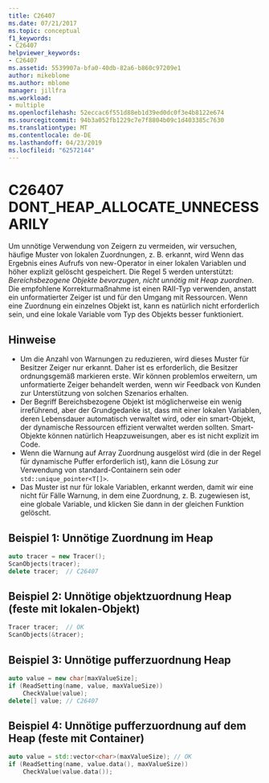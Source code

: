```yaml
---
title: C26407
ms.date: 07/21/2017
ms.topic: conceptual
f1_keywords:
- C26407
helpviewer_keywords:
- C26407
ms.assetid: 5539907a-bfa0-40db-82a6-b860c97209e1
author: mikeblome
ms.author: mblome
manager: jillfra
ms.workload:
- multiple
ms.openlocfilehash: 52eccac6f551d88eb1d39ed0dc0f3e4b8122e674
ms.sourcegitcommit: 94b3a052fb1229c7e7f8804b09c1d403385c7630
ms.translationtype: MT
ms.contentlocale: de-DE
ms.lasthandoff: 04/23/2019
ms.locfileid: "62572144"
---
```

# <a name="c26407-dontheapallocateunnecessarily"></a>C26407 DONT_HEAP_ALLOCATE_UNNECESSARILY
Um unnötige Verwendung von Zeigern zu vermeiden, wir versuchen, häufige Muster von lokalen Zuordnungen, z. B. erkannt, wird Wenn das Ergebnis eines Aufrufs von new-Operator in einer lokalen Variablen und höher explizit gelöscht gespeichert. Die Regel 5 werden unterstützt: *Bereichsbezogene Objekte bevorzugen, nicht unnötig mit Heap zuordnen*. Die empfohlene Korrekturmaßnahme ist einen RAII-Typ verwenden, anstatt ein unformatierter Zeiger ist und für den Umgang mit Ressourcen. Wenn eine Zuordnung ein einzelnes Objekt ist, kann es natürlich nicht erforderlich sein, und eine lokale Variable vom Typ des Objekts besser funktioniert.

## <a name="remarks"></a>Hinweise
- Um die Anzahl von Warnungen zu reduzieren, wird dieses Muster für Besitzer Zeiger nur erkannt. Daher ist es erforderlich, die Besitzer ordnungsgemäß markieren erste. Wir können problemlos erweitern, um unformatierte Zeiger behandelt werden, wenn wir Feedback von Kunden zur Unterstützung von solchen Szenarios erhalten.
- Der Begriff Bereichsbezogene Objekt ist möglicherweise ein wenig irreführend, aber der Grundgedanke ist, dass mit einer lokalen Variablen, deren Lebensdauer automatisch verwaltet wird, oder ein smart-Objekt, der dynamische Ressourcen effizient verwaltet werden sollten. Smart-Objekte können natürlich Heapzuweisungen, aber es ist nicht explizit im Code.
- Wenn die Warnung auf Array Zuordnung ausgelöst wird (die in der Regel für dynamische Puffer erforderlich ist), kann die Lösung zur Verwendung von standard-Containern sein oder `std::unique_pointer<T[]>`.
- Das Muster ist nur für lokale Variablen, erkannt werden, damit wir eine nicht für Fälle Warnung, in dem eine Zuordnung, z. B. zugewiesen ist, eine globale Variable, und klicken Sie dann in der gleichen Funktion gelöscht.

## <a name="example-1-unnecessary-object-allocation-on-heap"></a>Beispiel 1: Unnötige Zuordnung im Heap

```cpp
auto tracer = new Tracer();
ScanObjects(tracer);
delete tracer;  // C26407
```

## <a name="example-2-unnecessary-object-allocation-on-heap-fixed-with-local-object"></a>Beispiel 2: Unnötige objektzuordnung Heap (feste mit lokalen-Objekt)

```cpp
Tracer tracer;  // OK
ScanObjects(&tracer);
```

## <a name="example-3-unnecessary-buffer-allocation-on-heap"></a>Beispiel 3: Unnötige pufferzuordnung Heap

```cpp
auto value = new char[maxValueSize];
if (ReadSetting(name, value, maxValueSize))
    CheckValue(value);
delete[] value; // C26407
```

## <a name="example-4-unnecessary-buffer-allocation-on-the-heap-fixed-with-container"></a>Beispiel 4: Unnötige pufferzuordnung auf dem Heap (feste mit Container)

```cpp
auto value = std::vector<char>(maxValueSize); // OK
if (ReadSetting(name, value.data(), maxValueSize))
    CheckValue(value.data());
```
